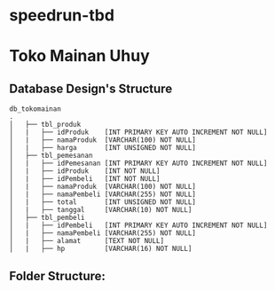 # speedrun-tbd

# Toko Mainan Uhuy

## Database Design's Structure

    db_tokomainan
    .
    │   ├── tbl_produk
    │   |   ├── idProduk    [INT PRIMARY KEY AUTO INCREMENT NOT NULL]
    │   |   ├── namaProduk  [VARCHAR(100) NOT NULL]
    │   |   ├── harga       [INT UNSIGNED NOT NULL]
    │   ├── tbl_pemesanan
    │   |   ├── idPemesanan [INT PRIMARY KEY AUTO INCREMENT NOT NULL]
    │   |   ├── idProduk    [INT NOT NULL]
    │   |   ├── idPembeli   [INT NOT NULL]
    │   |   ├── namaProduk  [VARCHAR(100) NOT NULL]
    │   |   ├── namaPembeli [VARCHAR(255) NOT NULL]
    │   |   ├── total       [INT UNSIGNED NOT NULL]
    │   |   ├── tanggal     [VARCHAR(10) NOT NULL]
    │   ├── tbl_pembeli
    │   |   ├── idPembeli   [INT PRIMARY KEY AUTO INCREMENT NOT NULL]
    │   |   ├── namaPembeli [VARCHAR(255) NOT NULL]
    │   |   ├── alamat      [TEXT NOT NULL]
    │   |   ├── hp          [VARCHAR(16) NOT NULL]

## Folder Structure:
